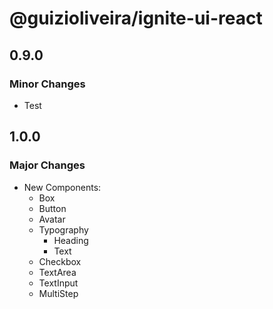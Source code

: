 # @guizioliveira/ignite-ui-react

## 0.9.0

### Minor Changes

- Test

## 1.0.0

### Major Changes

- New Components:
  - Box
  - Button
  - Avatar
  - Typography
    - Heading
    - Text
  - Checkbox
  - TextArea
  - TextInput
  - MultiStep
